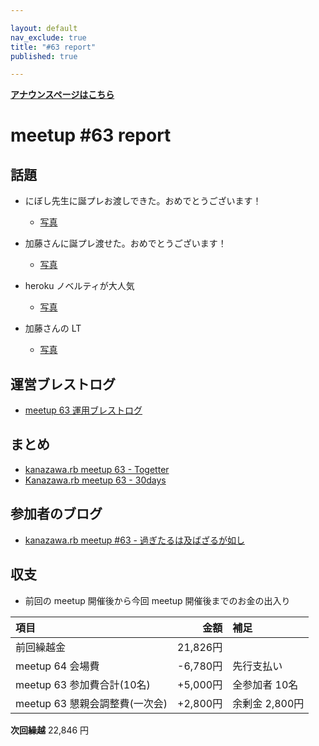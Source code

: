 ```yaml
---

layout: default
nav_exclude: true
title: "#63 report"
published: true

---
```


<div style="text-align: left;"><a href="/63/"><strong>アナウンスページはこちら</strong></a></div>

# meetup #63 report

## 話題

* にぼし先生に誕プレお渡しできた。おめでとうございます！
  + [写真](https://www.instagram.com/p/Bbnp3Qflp9_/)

* 加藤さんに誕プレ渡せた。おめでとうございます！
  + [写真](https://www.instagram.com/p/Bbn2otEFD03/)

* heroku ノベルティが大人気
  + [写真](https://www.instagram.com/p/Bbn2-fSla1Q/)

* 加藤さんの LT
  + [写真](https://www.instagram.com/p/BboA3nTlGrR/)

## 運営ブレストログ

* [meetup 63 運用ブレストログ](https://github.com/kanazawarb/meetup/wiki/meetup-63-%E9%81%8B%E7%94%A8%E3%83%96%E3%83%AC%E3%82%B9%E3%83%88%E3%83%AD%E3%82%B0)

## まとめ

* [kanazawa.rb meetup 63 - Togetter](https://togetter.com/li/1172965)
* [Kanazawa.rb meetup 63 - 30days](http://30d.jp/kzrb/53)

## 参加者のブログ

* [kanazawa\.rb meetup \#63 \- 過ぎたるは及ばざるが如し](http://cotton-desu.hatenablog.com/entry/2017/11/19/214217)

## 収支

* 前回の meetup 開催後から今回 meetup 開催後までのお金の出入り

|項目                           |金額         |補足                                               |
|:------------------------------|------------:|:--------------------------------------------------|
| 前回繰越金                    |    21,826円 |                                                   |
| meetup 64 会場費              |    -6,780円 | 先行支払い                                        |
| meetup 63 参加費合計(10名)    |   +5,000円 | 全参加者 10名                                       |
| meetup 63 懇親会調整費(一次会)|     +2,800円 | 余剰金 2,800円                                     |

**次回繰越**  22,846 円
